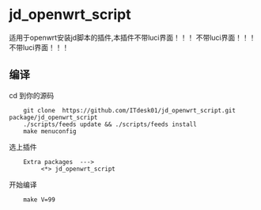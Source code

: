 # jd_openwrt_script
适用于openwrt安装jd脚本的插件,本插件不带luci界面！！！ 不带luci界面！！！ 不带luci界面！！！

## 编译
cd 到你的源码

        git clone  https://github.com/ITdesk01/jd_openwrt_script.git package/jd_openwrt_script
        ./scripts/feeds update && ./scripts/feeds install
        make menuconfig
        
选上插件

        Extra packages  --->
             <*> jd_openwrt_script
             
        
开始编译

        make V=99
